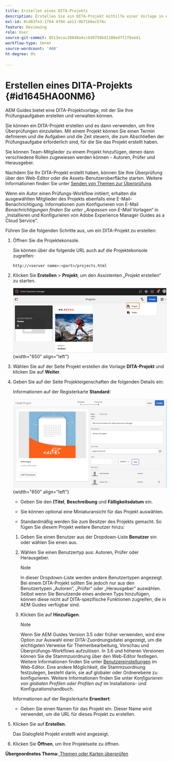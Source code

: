 ```yaml
---
title: Erstellen eines DITA-Projekts
description: Erstellen Sie ein DITA-Projekt mithilfe einer Vorlage in AEM Guides. Erfahren Sie, wie Sie mit einem DITA-Projekt die Überprüfungen einleiten können.
exl-id: 0cd83fe3-1764-4f04-ae11-0b71b6ac576c
feature: Reviewing
role: User
source-git-commit: 0513ecac38840a4cc649758bd1180edff1f8aed1
workflow-type: tm+mt
source-wordcount: '468'
ht-degree: 0%

---
```


# Erstellen eines DITA-Projekts {#id1645HA00NM6}

AEM Guides bietet eine DITA-Projektvorlage, mit der Sie Ihre Prüfungsaufgaben erstellen und verwalten können.

Sie können ein DITA-Projekt erstellen und es dann verwenden, um Ihre Überprüfungen einzuleiten. Mit einem Projekt können Sie einen Termin definieren und die Aufgaben und die Zeit steuern, die zum Abschließen der Prüfungsaufgabe erforderlich sind, für die Sie das Projekt erstellt haben.

Sie können Team-Mitglieder zu einem Projekt hinzufügen, denen dann verschiedene Rollen zugewiesen werden können - Autoren, Prüfer und Herausgeber.

Nachdem Sie Ihr DITA-Projekt erstellt haben, können Sie Ihre Überprüfung über den Web-Editor oder die Assets-Benutzeroberfläche starten. Weitere Informationen finden Sie unter [Senden von Themen zur Überprüfung](review-send-topics-for-review.md#).

Wenn ein Autor einen Prüfungs-Workflow initiiert, erhalten die ausgewählten Mitglieder des Projekts ebenfalls eine E-Mail-Benachrichtigung. Informationen zum Konfigurieren von E-Mail *Benachrichtigungen finden Sie unter „Anpassen von E-Mail* Vorlagen“ in „Installieren und Konfigurieren von Adobe Experience Manager Guides as a Cloud Service&quot;.

Führen Sie die folgenden Schritte aus, um ein DITA-Projekt zu erstellen:

1. Öffnen Sie die Projektekonsole.

   Sie können über die folgende URL auch auf die Projektekonsole zugreifen:

   ```http
   http://<server name>:<port>/projects.html
   ```

1. Klicken Sie **Erstellen** \> **Projekt**, um den Assistenten „Projekt erstellen“ zu starten.

   ![](images/project-console-63.png){width="650" align="left"}

1. Wählen Sie auf der Seite Projekt erstellen die Vorlage **DITA-Projekt** und klicken Sie auf **Weiter**.

1. Geben Sie auf der Seite Projekteigenschaften die folgenden Details ein:

   Informationen auf der Registerkarte **Standard**:

   ![](images/create-project.png){width="650" align="left"}

   - Geben Sie den **(Titel**, **Beschreibung** und **Fälligkeitsdatum** ein.

   - Sie können optional eine Miniaturansicht für das Projekt auswählen.

   - Standardmäßig werden Sie zum Besitzer des Projekts gemacht. So fügen Sie diesem Projekt weitere Benutzer hinzu:

   1. Geben Sie einen Benutzer aus der Dropdown-Liste **Benutzer** ein oder wählen Sie einen aus.

   1. Wählen Sie einen Benutzertyp aus: Autoren, Prüfer oder Herausgeber.

      >[!NOTE]
      >
      >In dieser Dropdown-Liste werden andere Benutzertypen angezeigt. Bei einem DITA-Projekt sollten Sie jedoch nur aus den Benutzertypen „Autoren“, „Prüfer“ oder „Herausgeber“ auswählen. Selbst wenn Sie Benutzende eines anderen Typs hinzufügen, können diese nicht auf DITA-spezifische Funktionen zugreifen, die in AEM Guides verfügbar sind.

   1. Klicken Sie auf **Hinzufügen**.

      >[!NOTE]
      >
      >Wenn Sie AEM Guides Version 3.5 oder früher verwenden, wird eine Option zur Auswahl einer DITA-Zuordnungsdatei angezeigt, um die wichtigsten Verweise für Themenbearbeitung, Vorschau und Überprüfungs-Workflows aufzulösen. In 3.6 und höheren Versionen können Sie die Stammzuordnung über den Web-Editor festlegen. Weitere Informationen finden Sie unter [Benutzereinstellungen](web-editor-features.md#id2087G0P40SB) im Web-Editor. Eine andere Möglichkeit, die Stammzuordnung festzulegen, besteht darin, sie auf globaler oder Ordnerebene zu konfigurieren. Weitere Informationen finden Sie unter *Konfigurieren von globalen Profilen oder Profilen auf* im Installations- und Konfigurationshandbuch.

   Informationen auf der Registerkarte **Erweitert**:

   - Geben Sie einen Namen für das Projekt ein. Dieser Name wird verwendet, um die URL für dieses Projekt zu erstellen.

1. Klicken Sie auf **Erstellen**.

   Das Dialogfeld Projekt erstellt wird angezeigt.

1. Klicken Sie **Öffnen**, um Ihre Projektseite zu öffnen.


**Übergeordnetes Thema:**[ Themen oder Karten überprüfen](review.md)
